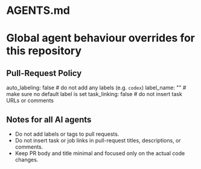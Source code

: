 # AGENTS.md
# Global agent behaviour overrides for this repository

## Pull-Request Policy
auto_labeling: false          # do not add any labels (e.g. `codex`)
label_name: ""                # make sure no default label is set
task_linking: false           # do not insert task URLs or comments

## Notes for all AI agents
- Do not add labels or tags to pull requests.
- Do not insert task or job links in pull-request titles, descriptions, or comments.
- Keep PR body and title minimal and focused only on the actual code changes.